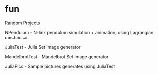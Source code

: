 # fun

Random Projects

NPendulum - N-link pendulum simulation + animation, using Lagrangian mechanics

JuliaTest - Julia Set image generator 

MandelbrotTest - Mandelbrot Set image generator

JuliaPics - Sample pictures generates using JuliaTest
